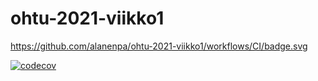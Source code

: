 # ohtu-2021-viikko1

https://github.com/alanenpa/ohtu-2021-viikko1/workflows/CI/badge.svg

[![codecov](https://codecov.io/gh/alanenpa/ohtu-2021-viikko1/branch/main/graph/badge.svg?token=XZG1OZ88Q1)](https://codecov.io/gh/alanenpa/ohtu-2021-viikko1)
